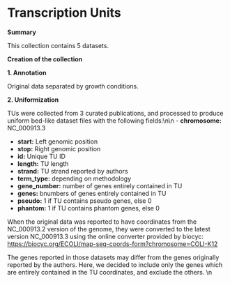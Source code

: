 # Transcription Units

**Summary**

This collection contains 5 datasets.

**Creation of the collection**

**1. Annotation**

Original data separated by growth conditions.

**2. Uniformization** 

TUs were collected from 3 curated publications, and processed to produce uniform bed-like dataset files with the following fields:\n\n - __chromosome:__ NC_000913.3 
- __start:__ Left genomic position
- __stop:__ Right genomic position
- __id:__ Unique TU ID
- __length:__ TU length
- __strand:__ TU strand reported by authors
- __term_type:__ depending on methodology
- __gene_number:__ number of genes entirely contained in TU
- __genes:__ bnumbers of genes entirely contained in TU
- __pseudo:__ 1 if TU contains pseudo genes, else 0
- __phantom:__ 1 if TU contains phantom genes, else 0


When the original data was reported to have coordinates from the NC_000913.2 version of the genome, they were converted to the latest version NC_000913.3 using the online converter provided by biocyc: https://biocyc.org/ECOLI/map-seq-coords-form?chromosome=COLI-K12 

The genes reported in those datasets may differ from the genes originally reported by the authors. Here, we decided to include only the genes which are entirely contained in the TU coordinates, and exclude the others. \n
